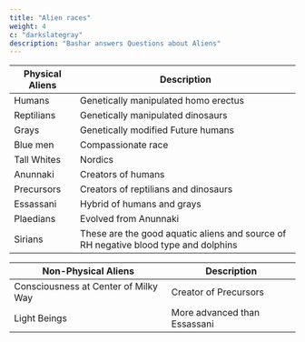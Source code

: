 ```yaml
---
title: "Alien races"
weight: 4
c: "darkslategray"
description: "Bashar answers Questions about Aliens"
---
```



Physical Aliens | Description
--- | ---
Humans | Genetically manipulated homo erectus
Reptilians | Genetically manipulated dinosaurs
Grays | Genetically modified Future humans
Blue men | Compassionate race
Tall Whites | Nordics
Anunnaki | Creators of humans 
Precursors | Creators of reptilians and dinosaurs 
Essassani | Hybrid of humans and grays
Plaedians | Evolved from Anunnaki
Sirians | These are the good aquatic aliens and source of RH negative blood type and dolphins


Non-Physical Aliens | Description
--- | ---
Consciousness at Center of Milky Way | Creator of Precursors
Light Beings | More advanced than Essassani